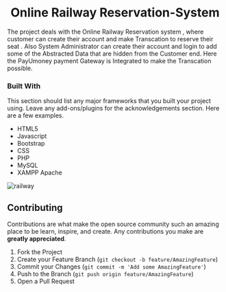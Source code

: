 <h1 align="center">Online Railway Reservation-System</h1>



The project deals with the Online Railway Reservation system , where customer can create their account and make Transcation to reserve their seat . Also System Administrator can create their account and login to add some of the Abstracted Data that are hidden from the Customer end. Here the PayUmoney payment Gateway is Integrated to make the Transcation possible.

### Built With

This section should list any major frameworks that you built your project using. Leave any add-ons/plugins for the acknowledgements section. Here are a few examples.
- HTML5 
- Javascript
- Bootstrap 
- CSS
- PHP 
- MySQL
- XAMPP Apache

![railway](https://user-images.githubusercontent.com/71933842/123502019-b533a100-d666-11eb-8b0c-7b19e7fd92ed.JPG)

## Contributing

Contributions are what make the open source community such an amazing place to be learn, inspire, and create. Any contributions you make are **greatly appreciated**.

1. Fork the Project
2. Create your Feature Branch (`git checkout -b feature/AmazingFeature`)
3. Commit your Changes (`git commit -m 'Add some AmazingFeature'`)
4. Push to the Branch (`git push origin feature/AmazingFeature`)
5. Open a Pull Request

